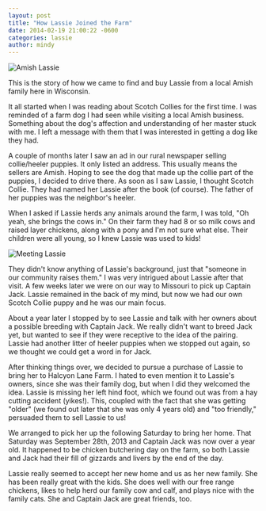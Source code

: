 ```yaml
---
layout: post
title: "How Lassie Joined the Farm"
date: 2014-02-19 21:00:22 -0600
categories: lassie
author: mindy
---
```


![Amish Lassie](/images/lassie-circle.png "Amish Lassie")

This is the story of how we came to find and buy Lassie from a local Amish family here in Wisconsin.

It all started when I was reading about Scotch Collies for the first time.
I was reminded of a farm dog I had seen while visiting a local Amish business. 
Something about the dog's affection and understanding of her master stuck with me. 
I left a message with them that I was interested in getting a dog like they had.

<!-- more -->

A couple of months later I saw an ad in our rural newspaper selling collie/heeler puppies. It only listed an address. This usually means the sellers are Amish.
Hoping to see the dog that made up the collie part of the puppies, I decided to drive there. 
As soon as I saw Lassie, I thought Scotch Collie. They had named her Lassie after the book (of course). 
The father of her puppies was the neighbor's heeler. 

When I asked if Lassie herds any animals around the farm, I was told, "Oh yeah, she brings the cows in." 
On their farm they had 8 or so milk cows and raised layer chickens, along with a pony and I'm not sure what else. 
Their children were all young, so I knew Lassie was used to kids!

![Meeting Lassie](/images/meeting-lassie.png "Meeting Lassie")

They didn't know anything of Lassie's background, just that "someone in our community raises them." I was very
intrigued about Lassie after that visit. 
A few weeks later we were on our way to Missouri to pick up Captain Jack. Lassie remained in the back of my mind,
but now we had our own Scotch Collie puppy and he was our main focus.

About a year later I stopped by to see Lassie and talk with her owners about a possible breeding with Captain Jack. 
We really didn't want to breed Jack yet, but wanted to see if they were receptive to the idea of the pairing. Lassie had another
litter of heeler puppies when we stopped out again, so we thought we could get a word in for Jack.

After thinking things over, we decided to pursue a purchase of Lassie to bring her to Halcyon Lane Farm. I hated to even mention it to 
Lassie's owners, since she was their family dog, but when I did they welcomed the idea. Lassie is missing her left hind foot,
which we found out was from a hay cutting accident (yikes!). This, coupled with the fact that she was getting "older"
(we found out later that she was only 4 years old) and "too friendly," persuaded them to sell Lassie to us! 

We arranged to pick her up the following Saturday to bring her home. That Saturday was September 28th, 2013 and Captain Jack was now over a year old.
It happened to be chicken butchering day on the farm, so both Lassie and Jack had their fill of gizzards and livers by the end of the day.

Lassie really seemed to accept her new home and us as her new family. She has been really great with the kids. She does well with our free range
chickens, likes to help herd our family cow and calf, and plays nice with the family cats. She and Captain Jack are great
friends, too.



